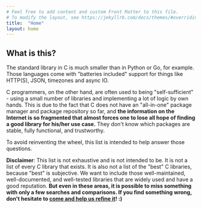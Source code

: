 ```yaml
---
# Feel free to add content and custom Front Matter to this file.
# To modify the layout, see https://jekyllrb.com/docs/themes/#overriding-theme-defaults
title:  "Home"
layout: home
---
```


## What is this?
The standard library in C is much smaller than in Python or Go, for example. Those languages come with "batteries included" support for things like HTTP(S), JSON, timezones and async IO. 

C programmers, on the other hand, are often used to being "self-sufficient" - using a small number of libraries and implementing a lot of logic by own hands. This is due to the fact that C does not have an "all-in-one" package manager and package repository so far, and **the information on the Internet is so fragmented that almost forces one to lose all hope of finding a good library for his/her use case.** They don't know which packages are stable, fully functional, and trustworthy.

To avoid reinventing the wheel, this list is intended to help answer those questions.

**Disclaimer**: This list is not exhaustive and is not intended to be. It is not a list of every C library that exists. It is also not a list of the "best" C libraries, because "best" is subjective. We want to include those well-maintained, well-documented, and well-tested libraries that are widely used and have a good reputation. **But even in these areas, it is possible to miss something with only a few searches and comparisons. If you find something wrong, don't hesitate to [come and help us refine it](https://github.com/w568w/blessed-c/)! :)**